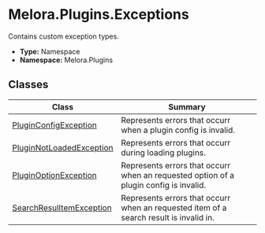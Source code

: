 ﻿---
dir:
  text: Exceptions
  link: true
---



# Melora\.Plugins\.Exceptions
Contains custom exception types\.
- **Type:** Namespace
- **Namespace:** Melora.Plugins


## Classes
| Class | Summary |
| ----- | ------- |
| [PluginConfigException](/Melora/plugin-api-reference/Melora.Plugins/Exceptions/PluginConfigException.html) | Represents errors that occurr when a plugin config is invalid. |
| [PluginNotLoadedException](/Melora/plugin-api-reference/Melora.Plugins/Exceptions/PluginNotLoadedException.html) | Represents errors that occurr during loading plugins. |
| [PluginOptionException](/Melora/plugin-api-reference/Melora.Plugins/Exceptions/PluginOptionException.html) | Represents errors that occurr when an requested option of a plugin config is invalid. |
| [SearchResulItemException](/Melora/plugin-api-reference/Melora.Plugins/Exceptions/SearchResulItemException.html) | Represents errors that occurr when an requested item of a search result is invalid in. |


